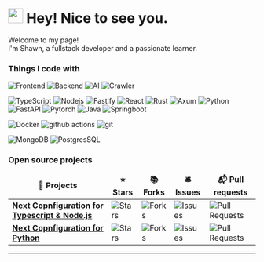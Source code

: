<h1>
<img src="https://emojis.slackmojis.com/emojis/images/1531849430/4246/blob-sunglasses.gif?1531849430" width="30"/> 
Hey! Nice to see you.
</h1>


<p>
Welcome to my page! 
</br> 
I'm Shawn, a fullstack developer and a passionate learner. 
</br> 

<h3>Things I code with</h3>
<p>
  <p>
    <img alt="Frontend" src="https://img.shields.io/badge/-Frontend-007ACC?style=flat-square&logo=frontend&logoColor=white" />
    <img alt="Backend" src="https://img.shields.io/badge/-Backend-007ACC?style=flat-square&logo=backend&logoColor=white" />
    <img alt="AI" src="https://img.shields.io/badge/-AI-007ACC?style=flat-square&logo=ai&logoColor=white" />
    <img alt="Crawler" src="https://img.shields.io/badge/-Crawler-007ACC?style=flat-square&logo=crawler&logoColor=white" />
  </p>

  <p>
  <img alt="TypeScript" src="https://img.shields.io/badge/-TypeScript-007ACC?style=flat-square&logo=typescript&logoColor=white" />
  <img alt="Nodejs" src="https://img.shields.io/badge/-Nodejs-43853d?style=flat-square&logo=Node.js&logoColor=white" />
  <img alt="Fastify" src="https://img.shields.io/badge/-Fastify-43853d?style=flat-square&logo=fastify&logoColor=white" />
  <img alt="React" src="https://img.shields.io/badge/-React-45b8d8?style=flat-square&logo=react&logoColor=white" />
  <img alt="Rust" src="https://img.shields.io/badge/-Rust-43853d?style=flat-square&logo=Rust&logoColor=white" />
  <img alt="Axum" src="https://img.shields.io/badge/-Axum-43853d?style=flat-square&logo=axum&logoColor=white" />
  <img alt="Python" src="https://img.shields.io/badge/-Python-43853d?style=flat-square&logo=python&logoColor=white" />
  <img alt="FastAPI" src="https://img.shields.io/badge/-FastAPI-43853d?style=flat-square&logo=fastapi&logoColor=white" />
  <img alt="Pytorch" src="https://img.shields.io/badge/-Pytorch-43853d?style=flat-square&logo=pytorch&logoColor=white" />
  <img alt="Java" src="https://img.shields.io/badge/-Java-43853d?style=flat-square&logo=java&logoColor=white" />
  <img alt="Springboot" src="https://img.shields.io/badge/-Springboot-43853d?style=flat-square&logo=springboot&logoColor=white" />
  </p>


  <p>
  <img alt="Docker" src="https://img.shields.io/badge/-Docker-46a2f1?style=flat-square&logo=docker&logoColor=white" />
  <img alt="github actions" src="https://img.shields.io/badge/-Github_Actions-2088FF?style=flat-square&logo=github-actions&logoColor=white" />
  <img alt="git" src="https://img.shields.io/badge/-Git-F05032?style=flat-square&logo=git&logoColor=white" />
  </p>

  <p>
  <img alt="MongoDB" src="https://img.shields.io/badge/-MongoDB-13aa52?style=flat-square&logo=mongodb&logoColor=white" />
  <img alt="PostgresSQL" src="https://img.shields.io/badge/-PostgreSQL-13aa52?style=flat-square&logo=postgresql&logoColor=white" />
  </p>
</p>

<h3>Open source projects</h3>
<table>
  <thead align="center">
    <tr border: none;>
      <td><b>🎁 Projects</b></td>
      <td><b>⭐ Stars</b></td>
      <td><b>📚 Forks</b></td>
      <td><b>🛎 Issues</b></td>
      <td><b>📬 Pull requests</b></td>
    </tr>
  </thead>
  <tbody>
    <tr>
      <td>
        <a href="https://github.com/SethWen/confng-ts">
        <b>Next Copnfiguration for Typescript & Node.js</b>
        </a>
      </td>
      <td>
      <img alt="Stars" src="https://img.shields.io/github/stars/SethWen/confng-ts?style=flat-square&labelColor=343b41"/>
      </td>
      <td>
      <img alt="Forks" src="https://img.shields.io/github/forks/SethWen/confng-ts?style=flat-square&labelColor=343b41"/>
      </td>
      <td>
      <img alt="Issues" src="https://img.shields.io/github/issues/SethWen/confng-ts?style=flat-square&labelColor=343b41"/>
      </td>
      <td>
      <img alt="Pull Requests" src="https://img.shields.io/github/issues-pr/SethWen/confng-ts?style=flat-square&labelColor=343b41"/>
      </td>
    </tr>
    <tr>
      <td>
        <a href="https://github.com/SethWen/confng-py">
        <b>Next Copnfiguration for Python</b>
        </a>
      </td>
      <td>
      <img alt="Stars" src="https://img.shields.io/github/stars/SethWen/confng-py?style=flat-square&labelColor=343b41"/>
      </td>
      <td>
      <img alt="Forks" src="https://img.shields.io/github/forks/SethWen/confng-py?style=flat-square&labelColor=343b41"/>
      </td>
      <td>
      <img alt="Issues" src="https://img.shields.io/github/issues/SethWen/confng-py?style=flat-square&labelColor=343b41"/>
      </td>
      <td>
      <img alt="Pull Requests" src="https://img.shields.io/github/issues-pr/SethWen/confng-py?style=flat-square&labelColor=343b41"/>
      </td>
    </tr>
  </tbody>
</table>

------------